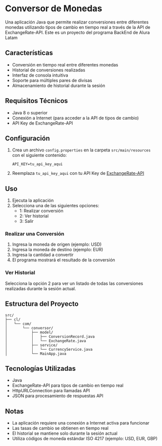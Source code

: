 # Conversor de Monedas

Una aplicación Java que permite realizar conversiones entre diferentes monedas utilizando tipos de cambio en tiempo real a través de la API de ExchangeRate-API.
Este es un proyecto del programa BackEnd de Alura Latam

## Características

- Conversión en tiempo real entre diferentes monedas
- Historial de conversiones realizadas
- Interfaz de consola intuitiva
- Soporte para múltiples pares de divisas
- Almacenamiento de historial durante la sesión

## Requisitos Técnicos

- Java 8 o superior
- Conexión a Internet (para acceder a la API de tipos de cambio)
- API Key de ExchangeRate-API

## Configuración

1. Crea un archivo `config.properties` en la carpeta `src/main/resources` con el siguiente contenido:
   ```properties
   API_KEY=tu_api_key_aqui
   ```

2. Reemplaza `tu_api_key_aqui` con tu API Key de [ExchangeRate-API](https://www.exchangerate-api.com/)

## Uso

1. Ejecuta la aplicación
2. Selecciona una de las siguientes opciones:
   - 1: Realizar conversión
   - 2: Ver historial
   - 3: Salir

### Realizar una Conversión

1. Ingresa la moneda de origen (ejemplo: USD)
2. Ingresa la moneda de destino (ejemplo: EUR)
3. Ingresa la cantidad a convertir
4. El programa mostrará el resultado de la conversión

### Ver Historial

Selecciona la opción 2 para ver un listado de todas las conversiones realizadas durante la sesión actual.

## Estructura del Proyecto

```
src/
├── cl/
│   └── com/
│       └── conversor/
│           ├── model/
│           │   ├── ConversionRecord.java
│           │   └── ExchangeRate.java
│           ├── service/
│           │   └── CurrencyService.java
│           └── MainApp.java
```

## Tecnologías Utilizadas

- Java
- ExchangeRate-API para tipos de cambio en tiempo real
- HttpURLConnection para llamadas API
- JSON para procesamiento de respuestas API

## Notas

- La aplicación requiere una conexión a Internet activa para funcionar
- Las tasas de cambio se obtienen en tiempo real
- El historial se mantiene solo durante la sesión actual
- Utiliza códigos de moneda estándar ISO 4217 (ejemplo: USD, EUR, GBP)
